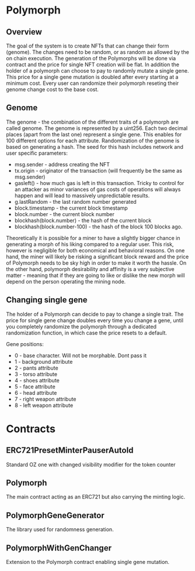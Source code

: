 # Polymorph
## Overview
The goal of the system is to create NFTs that can change their form (genome). The changes need to be random, or as random as allowed by the on chain execution. The generation of the Polymorphs will be done via contract and the price for single NFT creation will be flat. In addition the holder of a polymorph can choose to pay to randomly mutate a single gene. This price for a single gene mutation is doubled after every starting at a minimum cost. Every user can randomize their polymorph reseting their genome change cost to the base cost.
## Genome
The genome - the combination of the different traits of a polymorph are called genome. The genome is represented by a uint256. Each two decimal places (apart from the last one) represent a single gene. This enables for 100 different options for each attribute.
Randomization of the genome is based on generating a hash. The seed for this hash includes network and user specific parameters:
- msg.sender - address creating the NFT
- tx.origin - originator of the transaction (will frequently be the same as msg.sender)
- gasleft() - how much gas is left in this transaction. Tricky to control for an attacker as minor variances of gas costs of operations will always happen and will lead to massively unpredictable results.
- g.lastRandom - the last random number generated
- block.timestamp - the current block timestamp
- block.number - the current block number
- blockhash(block.number) - the hash of the current block
- blockhash(block.number-100) - the hash of the block 100 blocks ago. 

Theoretically it is possible for a miner to have a slightly bigger chance in generating a morph of his liking compared to a regular user. This risk, however is negligible for both economical and behavioral reasons. On one hand, the miner will likely be risking a significant block reward and the price of Polymorph needs to be sky high in order to make it worth the hassle. On the other hand, polymorph desirability and affinity is a very subjective matter - meaning that if they are going to like or dislike the new morph will depend on the person operating the mining node.
## Changing single gene
The holder of a Polymorph can decide to pay to change a single trait. The price for single gene change doubles every time you change a gene, until you completely randomize the polymorph through a dedicated randomization function, in which case the price resets to a default.

Gene positions:

- 0 - base character. Will not be morphable. Dont pass it
- 1 - background attribute
- 2 - pants attribute
- 3 - torso attribute
- 4 - shoes attribute
- 5 - face attribute
- 6 - head attribute
- 7 - right weapon attribute
- 8 - left weapon attribute
# Contracts
## ERC721PresetMinterPauserAutoId
Standard OZ one with changed visibility modifier for the token counter
## Polymorph
The main contract acting as an ERC721 but also carrying the minting logic. 
## PolymorphGeneGenerator
The library used for randomness generation.
## PolymorphWithGenChanger
Extension to the Polymorph contract enabling single gene mutation.